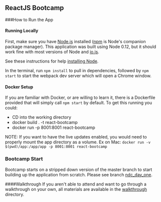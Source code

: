 ## ReactJS Bootcamp

###How to Run the App
#### Running Locally
First, make sure you have [Node.js] installed ([npm] is Node's companion package manager). This application was built using Node 0.12, but it should work fine with most versions of Node and [io.js].

See these instructions for help [installing Node].

In the terminal, run `npm install` to pull in dependencies, followed by `npm start` to start the webpack dev server which will open a Chrome window.

#### Docker Setup
If you are familiar with Docker, or are willing to learn it, there is a Dockerfile provided that will simply call `npm start` by default.  To get this running you could:
- CD into the working directory
- docker build . -t react-bootcamp
- docker run -p 8001:8001 react-bootcamp

NOTE: If you want to have the live updates enabled, you would need to properly mount the app directory as a volume.  Ex on Mac: `docker run -v $(pwd)/app:/app/app -p 8001:8001 react-bootcamp`

### Bootcamp Start
Bootcamp starts on a stripped down version of the master branch to start building up the application from scratch. Please see branch [ndc_day_one].

####Walkthrough
If you aren't able to attend and want to go through a walkthrough on your own, all materials are available in the [walkthrough] directory.

[Node.js]: https://nodejs.org "Node.js"
[npm]: https://www.npmjs.com "npm"
[io.js]: https://iojs.org/ "io.js"
[installing Node]: https://github.com/joyent/node/wiki/installation "Installing Node"
[ndc_day_one]: https://github.com/westeezy/ReactJS-Bootcamp/tree/ndc_day_one "Branch ndc_day_one"
[walkthrough]: href="https://github.com/westeezy/ReactJS-Bootcamp/tree/master/walkthroughs "Walkthrough directory"